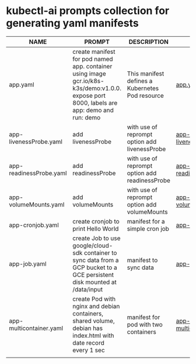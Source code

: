 # kubectl-ai prompts collection for generating yaml manifests 

| NAME | PROMPT | DESCRIPTION | EXAMPLE |
|----------------------|--------------------------------------------------------------------|-----------------------------------|-------------------------------------|
| app.yaml | create manifest for pod named app. container using image gcr.io/k8s-k3s/demo:v1.0.0. expose port 8000, labels are app: demo and run: demo | This manifest defines a Kubernetes Pod resource|[app.yaml](yaml/app.yaml) |
| app-livenessProbe.yaml | add livenessProbe | with use of reprompt option add livenessProbe | [app-livenessProbe.yaml](yaml/app-livenessProbe.yaml) |
| app-readinessProbe.yaml | add readinessProbe | with use of reprompt option add readinessProbe | [app-readinessProbe.yaml](yaml/app-readinessProbe.yaml) |
| app-volumeMounts.yaml | add volumeMounts | with use of reprompt option add volumeMounts | [app-volumeMounts.yaml](yaml/app-volumeMounts.yaml) |
| app-cronjob.yaml | create cronjob to print Hello World | manifest for a simple cron job | [app-cronjob.yaml](yaml/app-cronjob.yaml) |
| app-job.yaml | create Job to use google/cloud-sdk container to sync data from a GCP bucket to a GCE persistent disk mounted at /data/input | manifest to sync data | [app-job.yaml](yaml/app-job.yaml) |
| app-multicontainer.yaml | create Pod with nginx and debian containers, shared volume, debian has index.html with date record every 1 sec | manifest for pod with two containers | [app-multicontainer.yaml](yaml/app-multicontainer.yaml) |
|  |  |  |  |